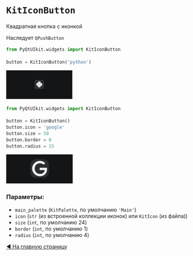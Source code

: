 # `KitIconButton`

Квадратная кнопка с иконкой

Наследует `QPushButton`

```python
from PyQtUIkit.widgets import KitIconButton

button = KitIconButton('python')
```
![img.png](img/img_5.png)

```python
from PyQtUIkit.widgets import KitIconButton

button = KitIconButton()
button.icon = 'google'
button.size = 50
button.border = 0
button.radius = 15
```
![img.png](img/img_6.png)

### Параметры:

- `main_palette` (`KitPalette`, по умолчанию `'Main'`)
- `icon` (`str` (из встроенной коллекции иконок) или `KitIcon` (из файла))
- `size` (`int`, по умолчанию 24)
- `border` (`int`, по умолчанию 1)
- `radius` (`int`, по умолчанию 4)

[◀ На главную страницу](..%2Freadme.md)
